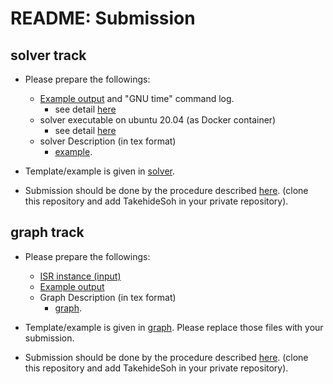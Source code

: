 # README: Submission

## solver track

- Please prepare the followings:
  - [Example output](https://core-challenge.github.io/2022/#output-file-format) and "GNU time" command log.
    - see detail [here](/solver/solver-track-instruction.md)
  - solver executable on ubuntu 20.04 (as Docker container)
    - see detail [here](/solver/solver-track-instruction.md)
  - solver Description (in tex format)
    - [example](/solver/doc/example.pdf).

- Template/example is given in [solver](/solver/).

- Submission should be done by the procedure described [here](https://core-challenge.github.io/2022/#for-solver-track). (clone this repository and add TakehideSoh in your private repository).

## graph track

- Please prepare the followings:
  - [ISR instance (input)](https://core-challenge.github.io/2022/#input-file-format)
  - [Example output](https://core-challenge.github.io/2022/#output-file-format)
  - Graph Description (in tex format)
    - [graph](/graph/doc/example.pdf).

- Template/example is given in [graph](/graph/). Please replace those files with your submission.

- Submission should be done by the procedure described [here](https://core-challenge.github.io/2022/#for-graph-track). (clone this repository and add TakehideSoh in your private repository).
